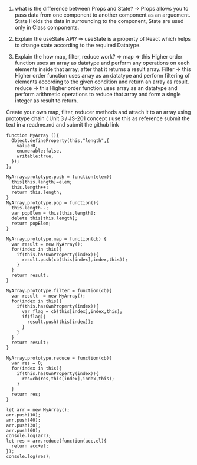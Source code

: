 1. what is the difference between Props and State? 
=> Props allows you to pass data from one component to another component as an arguement.
   State Holds the data in surrounding to the component, State are used only in Class components.
   
2. Explain the useState API?
=> useState is a property of React which helps to change state according to the required Datatype.

3. Explain the how map, filter, reduce work?
=> map => this Higher order function uses an array as datatype and perform any operations on each elements inside that array, after that it returns a result array.
   Filter => this Higher order function uses array as an datatype and perform filtering of elements according to the given condition and return an array as result.
   reduce => this Higher order function uses array as an datatype and perform arithmetic operations to reduce that array and form a single integer as result to return.

Create your own map, filter, reducer methods and attach it to an array using prototype chain ( Unit 3 / JS-201 concept ) use this as reference
submit the text in a readme.md and submit the github link

```
function MyArray (){
  Object.defineProperty(this,"length",{
    value:0,
    enumerable:false,
    writable:true,
  });
};

MyArray.prototype.push = function(elem){
  this[this.length]=elem;
  this.length++;
  return this.length;
}
MyArray.prototype.pop = function(){
  this.length--;
  var popElem = this[this.length];
  delete this[this.length];
  return popElem;
}

MyArray.prototype.map = function(cb) {
  var result = new MyArray();
  for(index in this){
    if(this.hasOwnProperty(index)){
      result.push(cb(this[index],index,this));
    }
  }
  return result;
}

MyArray.prototype.filter = function(cb){
  var result  = new MyArray();
  for(index in this){
    if(this.hasOwnProperty(index)){
      var flag = cb(this[index],index,this);
      if(flag){
        result.push(this[index]);
      }
    }
  }
  return result;
}

MyArray.prototype.reduce = function(cb){
  var res = 0;
  for(index in this){
    if(this.hasOwnProperty(index)){
      res=cb(res,this[index],index,this);
    }
  }
  return res;
}

let arr = new MyArray();
arr.push(10);
arr.push(40);
arr.push(30);
arr.push(60);
console.log(arr);
let res = arr.reduce(function(acc,el){
  return acc+el;
});
console.log(res);
```
